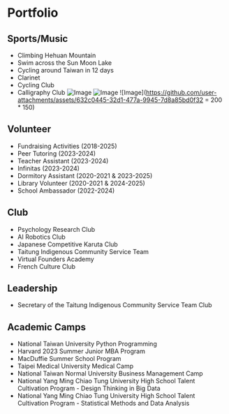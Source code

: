 # Portfolio

## Sports/Music
- Climbing Hehuan Mountain
- Swim across the Sun Moon Lake
- Cycling around Taiwan in 12 days
- Clarinet
- Cycling Club
- Calligraphy Club
  ![Image](https://github.com/user-attachments/assets/b165d327-0995-4bbf-bca2-35b4d66be109)
  ![Image](https://github.com/user-attachments/assets/7dd5601d-ff12-427f-8a9b-2bf7aa1cc0ad)
  ![Image](https://github.com/user-attachments/assets/632c0445-32d1-477a-9945-7d8a85bd0f32 = 200 * 150)

## Volunteer
- Fundraising Activities (2018-2025)
- Peer Tutoring (2023-2024)
- Teacher Assistant (2023-2024)
- Infinitas (2023-2024)
- Dormitory Assistant (2020-2021 & 2023-2025)
- Library Volunteer (2020-2021 & 2024-2025)
- School Ambassador (2022-2024)

## Club
- Psychology Research Club
- AI Robotics Club
- Japanese Competitive Karuta Club
- Taitung Indigenous Community Service Team
- Virtual Founders Academy
- French Culture Club

## Leadership
- Secretary of the Taitung Indigenous Community Service Team Club

## Academic Camps
- National Taiwan University Python Programming
- Harvard 2023 Summer Junior MBA Program
- MacDuffie Summer School Program
- Taipei Medical University Medical Camp
- National Taiwan Normal University Business Management Camp
- National Yang Ming Chiao Tung University High School Talent Cultivation Program - Design Thinking in Big Data
- National Yang Ming Chiao Tung University High School Talent Cultivation Program - Statistical Methods and Data Analysis
